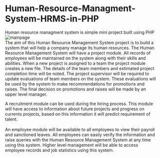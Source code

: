 # Human-Resource-Managment-System-HRMS-in-PHP
Human resource managment system is simple mini project built  using PHP
![mainpage](https://user-images.githubusercontent.com/4586123/57188638-a423f500-6f1f-11e9-82cb-4d435d8a0dfb.JPG)
</br>
The aim of this Human Resource Management System project is to build a system that will help a company
manage its human resources. The Human Resource Management System will have a project module. All
records of employees will be maintained on the system along with their skills and abilities. When a new project
is assigned to a team the project module creates a new file. The details of the team members and estimated
project completion time will be noted. The project supervisor will be required to update evaluations of team
members on the system. These evaluations will be used by the system to make recommendations for promotions
and raises. The final decision on promotions and raises will be made by an upper level manager.
</br>

A recruitment module can be used during the hiring process. This module will have access to information
about future projects and progress on currents projects, based on this information it will predict requirement of
talent.
</br>
</br>
An employee module will be available to all employees to view their payroll and sanctioned leaves. All
employees can easily verify the information and raise queries with the Human Resource Management System at
any time using this system. Higher level management will be able to access employee records and job statistics
using this system.
